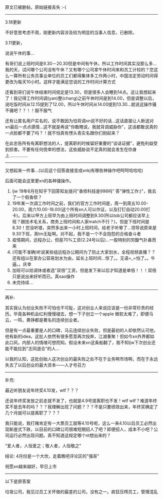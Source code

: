 原文已被删帖，原始链接丢失 :-(

-----------------



3.18更新

不好意思考虑不周，刚更新内容涉及较为明显的当事人信息，已删除。

3.11更新，

说说午休的事…

有哥们说上班时间是9.30－20.30但是中间有午休，所以工作时间其实没那么多…我的天，试问哪个公司没有午休？又有哪个公司拿午休时间来和员工计较的？您这么一算所有公务员事业单位的员工们都得集体多工作两小时，中国法定劳动时间得更改为每天10小时。这样才能满足您说的工作时间计算方式

还看到哥们说午休结束时间规定是13.30，但是很多人会睡到14点。这让我想起来了！我记得工作时间调(yan)整(chang)之前午休时间是到14.00，但是调整以后，说吃饭时间从12.15提到了12.00，所以午休时间从14.00提到13.30…就说这操作骚不骚吧？？！！服不服气

还有让匿名用户实名的，说不敢因为怕背调xn说不好的话…这话直接让人断送对xn最后一点点感情…这不就是再说"你敢瞎说，我就背调威胁你"，这话都敢说真的一点脸都不要了吗？！就不怕真有愣头青实名跟你们刚起来？

在此忠告所有有离职想法的人，提离职的时候留好重要的"谈话证据"，避免利益受到损害。不要有任何侥幸的想法，这些威胁说不定真的就会发生在你身上……………

* * *

又想起来一件事…(以后这个回答直接变成xnkj有哪些神操作吧呵呵哈哈哈)

后面可能会这里更xn的各种骚操作。

1.  ljw 19年6月在知乎下回答知友提问"香侬科技是996吗" 答"弹性工作:)"，我去了一个假香侬？
2.  19年某一次调工作时间之前，我们的官方工作时间是，周一到周五10.00-20.00，周六10.00-18.00(这个所有xn人可以作证，以及钉钉自动20.00打卡)。后来以甲方上班早为由上班时间调整到9.30(所以tob公司都应该早上班？跟技术毛关系，商务上班时间和人家match不行？)，但是下班时间是8.30！您没听错，突然多出来一小时上班时间，给老子听晕了…领导说原来是9.30下班，真tm无耻啊。对不起，我不是一个不会抱怨的合格奋斗者
3.  疫情期间，远程办公，但是70%工资(2.24号以后)…一股特别的穷酸气扑鼻而来
4.  (可能不准确)听说某些组远程办公期间为了防止大家划水，全程视频直播？？还有组以在家办公容易划水为由，延长上班时间…惊了。。无语=\_=怕了。。牛逼。。庆幸
5.  加班可以给调休或者选"双倍"工资，但是发下来以后才知道是单倍！！！双倍只是说出来好听而已。真sao操作
6.  未完待续…

  

* * *

再补:

其实我认为创业失败不可怕也不可耻，这对创业人来说应该是一份非常珍贵的经历。毕竟各种机会红利慢慢褪去，想一下子创立一个apple 微软太难了，即便马云，一鸣，黄铮都是著名的连续创业者。

但是有一点最重要是人的口碑，马云连续创业失败，但是最初的人却依然认可他，他有新的idea，这批人依然有很多愿意再次投奔，江湖重聚！但如今xn外界都如此口风，内部人的情绪可想而知。假设未来xn这条船翻了，我不知ljw下次创业还能不能拉到"志同道合"的人…

以我的认知，这批创始人这次创业的最失败之处不在于业务啊市场啊，而在于永远失去了以后创业的最大资本——人才号召力

  

* * *

补充:

最近听朋友说年终奖4.10发，wtf？？？

还说年终奖发放之前走就不发了，也就是4.9号提离职也不发！wtf wtf？难道年终奖不是去年的吗？？？我理解出现了问题？？？不是只要绩效出来，年终奖确定了几个月就可以提离职了？？？

我只能说，我打赌肯定有一大票员工就等4.10号呢，这么一来4.10以后员工必然出现断崖式下跌，以目前的口碑公司很难短期招人了吧？即便招人，成本不小吧？公司运行必然出现问题。真不知道这规定哪个nt想出来的？

"爱人者，人恒爱之；敬人者，人恒敬之"

结论: 4月份是一个大坎，走着瞧吧评论区的"强哥"

祝愿xn越来越好，早日上市

* * *

以下是原答案

垃圾公司，我见过员工关怀做的最差的公司，没有之一。疯狂压榨员工，管理混乱
